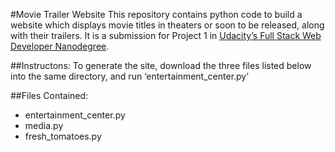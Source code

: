 #Movie Trailer Website
This repository contains python code to build a website which displays movie titles in theaters or soon to be released, along with their trailers. It is a submission for Project 1 in [Udacity’s Full Stack Web Developer Nanodegree](https://www.udacity.com/course/full-stack-web-developer-nanodegree--nd004). 

##Instructons:
To generate the site, download the three files listed below into the same directory, and run ‘entertainment_center.py’

##Files Contained:
* entertainment_center.py
* media.py
* fresh_tomatoes.py
